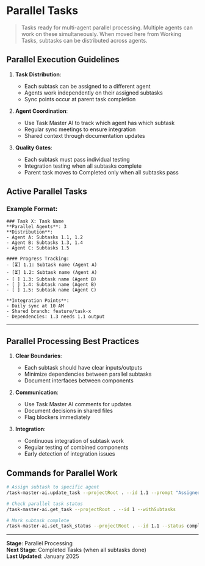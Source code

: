 # Parallel Tasks

> Tasks ready for multi-agent parallel processing. Multiple agents can work on these simultaneously.
> When moved here from Working Tasks, subtasks can be distributed across agents.

## Parallel Execution Guidelines

1. **Task Distribution**:
   - Each subtask can be assigned to a different agent
   - Agents work independently on their assigned subtasks
   - Sync points occur at parent task completion

2. **Agent Coordination**:
   - Use Task Master AI to track which agent has which subtask
   - Regular sync meetings to ensure integration
   - Shared context through documentation updates

3. **Quality Gates**:
   - Each subtask must pass individual testing
   - Integration testing when all subtasks complete
   - Parent task moves to Completed only when all subtasks pass

## Active Parallel Tasks

<!-- Tasks will be moved here from 02_Working_Tasks.md when ready for parallel processing -->

### Example Format:
```
### Task X: Task Name
**Parallel Agents**: 3
**Distribution**:
- Agent A: Subtasks 1.1, 1.2
- Agent B: Subtasks 1.3, 1.4
- Agent C: Subtasks 1.5

#### Progress Tracking:
- [⏳] 1.1: Subtask name (Agent A)
- [⏳] 1.2: Subtask name (Agent A)
- [ ] 1.3: Subtask name (Agent B)
- [ ] 1.4: Subtask name (Agent B)
- [ ] 1.5: Subtask name (Agent C)

**Integration Points**:
- Daily sync at 10 AM
- Shared branch: feature/task-x
- Dependencies: 1.3 needs 1.1 output
```

---

## Parallel Processing Best Practices

1. **Clear Boundaries**:
   - Each subtask should have clear inputs/outputs
   - Minimize dependencies between parallel subtasks
   - Document interfaces between components

2. **Communication**:
   - Use Task Master AI comments for updates
   - Document decisions in shared files
   - Flag blockers immediately

3. **Integration**:
   - Continuous integration of subtask work
   - Regular testing of combined components
   - Early detection of integration issues

## Commands for Parallel Work

```bash
# Assign subtask to specific agent
/task-master-ai.update_task --projectRoot . --id 1.1 --prompt "Assigned to Agent A"

# Check parallel task status
/task-master-ai.get_task --projectRoot . --id 1 --withSubtasks

# Mark subtask complete
/task-master-ai.set_task_status --projectRoot . --id 1.1 --status completed
```

---

**Stage**: Parallel Processing  
**Next Stage**: Completed Tasks (when all subtasks done)  
**Last Updated**: January 2025